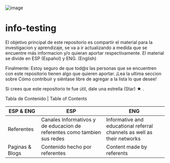 ![image](https://user-images.githubusercontent.com/74476957/174898776-3f377fc0-3260-43cc-b4bd-d45f3e7399f2.png)


# info-testing
El objetivo principal de este repositorio es compartir el material para la investigacion y aprendizaje, se va a ir actualizando a medida que se encuentre más informacion y/o quieran aportar respectivamente. El material se divide en ESP (Español) y ENG. (English)

Finalmente: Estoy seguro de que tod@s las personas que se encuentren con este repositorio tienen algo que quieren aportar. 
¡Lea la ultima seccion sobre Cómo contribuir y siéntase libre de agregar a la lista lo que desee!

Si crees que este repositorio te fue útil, dale una estrella (Star) ★ .

Tabla de Contenido | Table of Contents

| ESP & ENG | ESP | ENG | 
| ------------- | ------------- |------------- |
| Referentes  | Canales Informativos y de educacion de referentes como tambien sus redes  | Informative and educational referral channels as well as their networks  |
|Paginas & Blogs	|Contenido hecho por referentes |Content made by referents |


